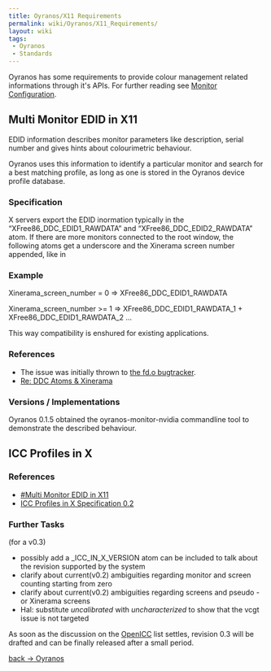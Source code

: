 ```yaml
---
title: Oyranos/X11 Requirements
permalink: wiki/Oyranos/X11_Requirements/
layout: wiki
tags:
 - Oyranos
 - Standards
---
```


Oyranos has some requirements to provide colour management related
informations through it's APIs. For further reading see [Monitor
Configuration](/wiki/Monitor_Configuration "wikilink").

Multi Monitor EDID in X11
-------------------------

EDID information describes monitor parameters like description, serial
number and gives hints about colourimetric behaviour.

Oyranos uses this information to identify a particular monitor and
search for a best matching profile, as long as one is stored in the
Oyranos device profile database.

### Specification

X servers export the EDID inormation typically in the
“XFree86\_DDC\_EDID1\_RAWDATA” and “XFree86\_DDC\_EDID2\_RAWDATA” atom.
If there are more monitors connected to the root window, the following
atoms get a underscore and the Xinerama screen number appended, like in

### Example

Xinerama\_screen\_number = 0 =&gt; XFree86\_DDC\_EDID1\_RAWDATA

Xinerama\_screen\_number &gt;= 1 =&gt; XFree86\_DDC\_EDID1\_RAWDATA\_1 +
XFree86\_DDC\_EDID1\_RAWDATA\_2 ...

This way compatibility is enshured for existing applications.

### References

-   The issue was initially thrown to [the fd.o
    bugtracker](https://bugs.freedesktop.org/show_bug.cgi?id=3910).
-   [Re: DDC Atoms &
    Xinerama](http://www.mail-archive.com/devel@xfree86.org/msg01297.html)

### Versions / Implementations

Oyranos 0.1.5 obtained the oyranos-monitor-nvidia commandline tool to
demonstrate the described behaviour.

ICC Profiles in X
-----------------

### References

-   [\#Multi Monitor EDID in X11](#Multi_Monitor_EDID_in_X11 "wikilink")
-   [ICC Profiles in X Specification
    0.2](/wiki/ICC_Profiles_in_X_Specification_0.2 "wikilink")

### Further Tasks

(for a v0.3)

-   possibly add a \_ICC\_IN\_X\_VERSION atom can be included to talk
    about the revision supported by the system
-   clarify about current(v0.2) ambiguities regarding monitor and screen
    counting starting from zero
-   clarify about current(v0.2) ambiguities regarding screens and
    pseudo - or Xinerama screens
-   Hal: substitute *uncalibrated* with *uncharacterized* to show that
    the vcgt issue is not targeted

As soon as the discussion on the [OpenICC](/wiki/OpenICC "wikilink") list
settles, revision 0.3 will be drafted and can be finally released after
a small period.

[back -&gt; Oyranos](/wiki/Oyranos "wikilink")
